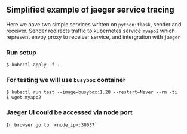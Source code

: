 ## Simplified example of jaeger service tracing 

Here we have two simple services written on `python:flask`, sender and receiver. 
Sender redirects traffic to kubernetes service `myapp2` which represent envoy proxy to receiver service, and intergration with `jaeger`

### Run setup
```
$ kubectl apply -f .
```

### For testing we will use `busybox` container
```
$ kubectl run test --image=busybox:1.28 --restart=Never --rm -ti
$ wget myapp2
```

### Jaeger UI could be accessed via node port

```
In browser go to `<node_ip>:30037` 
```


